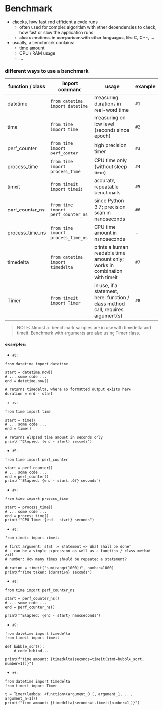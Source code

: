 #   Benchmark
-   checks, how fast end efficient a code runs
    -   often used for complex algorithm with other dependencies to check, how fast or slow the application runs
    -   also sometimes in comparison with other languages, like C, C++, ...
-   usually, a benchmark contains:
    -   time amount
    -   CPU / RAM usage
    -   ...

### different ways to use a benchmark
| function / class | import command | usage | example |
| - | - | - | - |
| datetime | `from datetime import datetime` | measuring durations in real-word time | `#1` |
| time | `from time import time` | measuring on low level (seconds since epoch) | `#2` |
| perf_counter | `from time import perf_conter` | high precision timer | `#3` |
| process_time | `from time import process_time` | CPU time only (without sleep time) | `#4` |
| timeit | `from timeit import timeit` | accurate, repeatable benchmark | `#5` |
| perf_counter_ns | `from time import perf_counter_ns` | since Python 3.7; precision scan in nanoseconds | `#6` |
| process_time_ns | `from time import process_time_ns` | CPU time amount in nanoseconds | - |
| timedelta | `from datetime import timedelta` | prints a human readable time amount only; works in combination with timeit | `#7` |
| Timer | `from timeit import Timer` | in use, if a statement, here: function / class method call, requires argument(s) | `#8` |

> NOTE: Almost all benchmark samples are in use with timedelta and timeit. Benchmark with arguments are also using Timer class.

#### examples:

- `#1`:
```
from datetime import datetime

start = datetime.now()
# ... some code ...
end = datetime.now()

# returns timedelta, where no formatted output exists here
duration = end - start
```

- `#2`:
```
from time import time

start = time()
# ... some code ...
end = time()

# returns elapsed time amount in seconds only
print(f"Elapsed: {end - start} seconds")
```

- `#3`:
```
from time import perf_counter

start = perf_counter()
# ... some code ...
end = perf_counter()
print(f"Elapsed: {end - start:.6f} seconds")
```

- `#4`:
```
from time import process_time

start = process_time()
# ... some code ...
end = process_time()
print(f"CPU Time: {end - start} seconds")
```

- `#5`:
```
from timeit import timeit

# first argument: stmt := statement => What shall be done?
# - can be a simple expression as well as a function / class method call
# number: How many times should be repeated a statement?

duration = timeit("sum(range(1000))", number=1000)
print(f"Time taken: {duration} seconds")
```

- `#6`:
```
from time import perf_counter_ns

start = perf_counter_ns()
# ... some code ...
end = perf_counter_ns()

print(f"Elapsed: {end - start} nanoseconds")
```

- `#7`:
```
from datetime import timedelta
from timeit import timeit

def bubble_sort():
    # code behind...

print(f"time amount: {timedelta(seconds=timeit(stmt=bubble_sort, number=1))}")
```

- `#8`:
```
from datetime import timedelta
from timeit import Timer

t = Timer(lambda: <function>(argument_0 [, argument_1, ..., argument_n-1]))
print(f"time amount: {timedelta(seconds=t.timeit(number=1))}")
```
